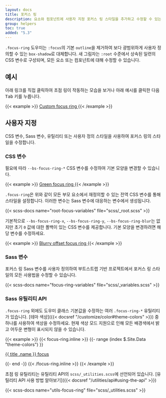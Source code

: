 ```yaml
---
layout: docs
title: 포커스 링
description: 요소와 컴포넌트에 사용자 지정 포커스 링 스타일을 추가하고 수정할 수 있는 유틸리티 클래스입니다.
group: helpers
toc: true
added: "5.3"
---
```


`.focus-ring` 도우미는 `:focus`의 기본 `outline`을 제거하여 보다 광범위하게 사용자 정의할 수 있는 `box-shadow`로 대체합니다. 새 그림자는 `:root` 수준에서 상속된 일련의 CSS 변수로 구성되며, 모든 요소 또는 컴포넌트에 대해 수정할 수 있습니다.

## 예시

아래 링크를 직접 클릭하여 초점 링이 작동하는 모습을 보거나 아래 예시를 클릭한 다음 <kbd>Tab</kbd> 키를 누릅니다.

{{< example >}}
<a href="#" class="d-inline-flex focus-ring py-1 px-2 text-decoration-none border rounded-2">
  Custom focus ring
</a>
{{< /example >}}

## 사용자 지정

CSS 변수, Sass 변수, 유틸리티 또는 사용자 정의 스타일을 사용하여 포커스 링의 스타일을 수정합니다.

### CSS 변수

필요에 따라 `--bs-focus-ring-*` CSS 변수를 수정하여 기본 모양을 변경할 수 있습니다.

{{< example >}}
<a href="#" class="d-inline-flex focus-ring py-1 px-2 text-decoration-none border rounded-2" style="--bs-focus-ring-color: rgba(var(--bs-success-rgb), .25)">
  Green focus ring
</a>
{{< /example >}}

`.focus-ring`은 위와 같이 모든 부모 요소에서 재정의할 수 있는 전역 CSS 변수를 통해 스타일을 설정합니다. 이러한 변수는 Sass 변수에 대응하는 변수에서 생성됩니다.

{{< scss-docs name="root-focus-variables" file="scss/_root.scss" >}}

기본적으로 `--bs-focus-ring-x`, `--bs-focus-ring-y`, `--bs-focus-ring-blur`는 없지만 초기 `0` 값에 대한 폴백이 있는 CSS 변수를 제공합니다. 기본 모양을 변경하려면 해당 변수를 수정하세요.

{{< example >}}
<a href="#" class="d-inline-flex focus-ring py-1 px-2 text-decoration-none border rounded-2" style="--bs-focus-ring-x: 10px; --bs-focus-ring-y: 10px; --bs-focus-ring-blur: 4px">
  Blurry offset focus ring
</a>
{{< /example >}}

### Sass 변수

포커스 링 Sass 변수를 사용자 정의하여 부트스트랩 기반 프로젝트에서 포커스 링 스타일의 모든 사용법을 수정할 수 있습니다.

{{< scss-docs name="focus-ring-variables" file="scss/_variables.scss" >}}

### Sass 유틸리티 API

`.focus-ring` 외에도 도우미 클래스 기본값을 수정하는 여러 `.focus-ring-*` 유틸리티가 있습니다. [테마 색상]({{< docsref "/customize/color#theme-colors" >}}) 중 하나를 사용하여 색상을 수정하세요. 현재 색상 모드 지원으로 인해 모든 배경색에서 밝고 어두운 변형이 표시되지 않을 수 있습니다.

{{< example >}}
{{< focus-ring.inline >}}
{{- range (index $.Site.Data "theme-colors") }}
<p><a href="#" class="d-inline-flex focus-ring focus-ring-{{ .name }} py-1 px-2 text-decoration-none border rounded-2">{{ title .name }} focus</a></p>
{{- end -}}
{{< /focus-ring.inline >}}
{{< /example >}}

초점 링 유틸리티는 유틸리티 API의 `scss/_utilities.scss`에 선언되어 있습니다. [유틸리티 API 사용 방법 알아보기]({{< docsref "/utilities/api#using-the-api" >}})

{{< scss-docs name="utils-focus-ring" file="scss/_utilities.scss" >}}
